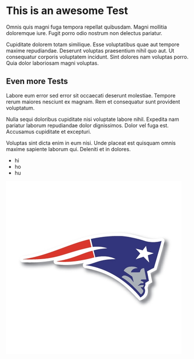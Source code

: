 # This is an awesome Test

Omnis quis magni fuga tempora repellat quibusdam. Magni mollitia doloremque iure. Fugit porro odio nostrum non delectus pariatur.

Cupiditate dolorem totam similique. Esse voluptatibus quae aut tempore maxime repudiandae. Deserunt voluptas praesentium nihil quo aut. Ut consequatur corporis voluptatem incidunt. Sint dolores nam voluptas porro. Quia dolor laboriosam magni voluptas.

## Even more Tests

Labore eum error sed error sit occaecati deserunt molestiae. Tempore rerum maiores nesciunt ex magnam. Rem et consequatur sunt provident voluptatum.

Nulla sequi doloribus cupiditate nisi voluptate labore nihil. Expedita nam pariatur laborum repudiandae dolor dignissimos. Dolor vel fuga est. Accusamus cupiditate et excepturi.

Voluptas sint dicta enim in eum nisi. Unde placeat est quisquam omnis maxime sapiente laborum qui. Deleniti et in dolores.

  - hi
  - ho
  - hu

  ![Patriots Logo](/img/newenglandpatriots.jpg)
